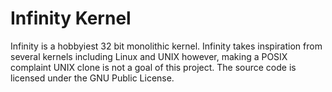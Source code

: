 # Infinity Kernel
Infinity is a hobbyiest 32 bit monolithic kernel. Infinity takes inspiration from several kernels including Linux and UNIX however, making a POSIX complaint UNIX clone is not a goal of this project. The source code is licensed under the GNU Public License. 
